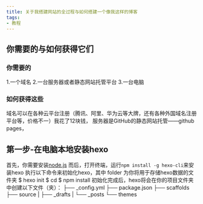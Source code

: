 ```yaml
---
title: 关于我搭建网站的全过程与如何搭建一个像我这样的博客
tags:
- 教程
---
```

## 你需要的与如何获得它们
### 你需要的
1.一个域名
2.一台服务器或者静态网站托管平台
3.一台电脑
### 如何获得这些
域名可以在各种云平台注册（腾讯、阿里、华为云等大牌，还有各种外国域名注册平台等，价格不一）我花了12块钱，
服务器是GitHub的静态网站托管——github pages，

## 第一步-在电脑本地安装hexo
首先，你需要安装[node.js](https://nodejs.org/zh-cn)
而后，打开终端，运行`npm install -g hexo-cli`来安装hexo
执行以下命令来初始化hexo，其中 folder 为你将用于存储hexo数据的文件夹
	$ hexo init <folder>
	$ cd <folder>
	$ npm install
初始化完成后，hexo将会在你的项目文件夹中创建以下文件（夹）：
	├── _config.yml
	├── package.json
	├── scaffolds
	├── source
	|   ├── _drafts
	|   └── _posts
	└── themes
	

